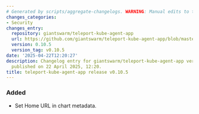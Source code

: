 ```yaml
---
# Generated by scripts/aggregate-changelogs. WARNING: Manual edits to this files will be overwritten.
changes_categories:
- Security
changes_entry:
  repository: giantswarm/teleport-kube-agent-app
  url: https://github.com/giantswarm/teleport-kube-agent-app/blob/master/CHANGELOG.md#0105---2025-04-22
  version: 0.10.5
  version_tag: v0.10.5
date: '2025-04-22T12:20:27'
description: Changelog entry for giantswarm/teleport-kube-agent-app version 0.10.5,
  published on 22 April 2025, 12:20.
title: teleport-kube-agent-app release v0.10.5
---
```


### Added
- Set Home URL in chart metadata.
